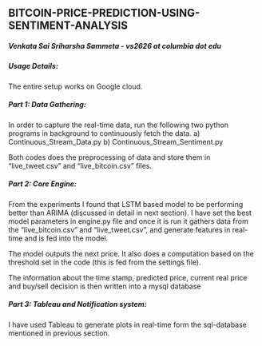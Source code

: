 ## BITCOIN-PRICE-PREDICTION-USING-SENTIMENT-ANALYSIS ##

##### Venkata Sai Sriharsha Sammeta - vs2626 at columbia dot edu #####

##### Usage Details: #####
The entire setup works on Google cloud.

##### Part 1: Data Gathering: #####
In order to capture the real-time data, run the following two python programs in background to continuously fetch the data. 
a) Continuous_Stream_Data.py 
b) Continuous_Stream_Sentiment.py

Both codes does the preprocessing of data and store them in “live_tweet.csv” and “live_bitcoin.csv” files.

##### Part 2: Core Engine: #####
From the experiments I found that LSTM based model to be performing better than ARIMA (discussed in detail in next section). I have set the best model parameters in engine.py file and once it is run it gathers data from the “live_bitcoin.csv” and “live_tweet.csv”, and generate features in real-time and is fed into the model.

The model outputs the next price. It also does a computation based on the threshold set in the code (this is fed from the settings file). 

The information about the time stamp, predicted price, current real price and buy/sell decision is then written into a mysql database


##### Part 3: Tableau and Notification system: #####

I have used Tableau to generate plots in real-time form the sql-database mentioned in previous section. 
